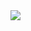 <!--[My GitHub Stats](https://github-readme-stats.vercel.app/api?username=lovefc&show_icons=true&theme=tokyonight&cache_seconds=1800&hide_title=true)-->

<!--<img align="right" src="https://github-readme-stats.vercel.app/api?username=lovefc&show_icons=true&icon_color=805AD5&text_color=718096&bg_color=ffffff&hide_title=true" />-->

<img src="https://p8.qhimg.com/bdr/__85/t01afea8b58bce1d689.jpg">
